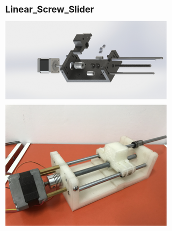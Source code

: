 # Linear_Screw_Slider

![boom](https://github.com/tony92151/Linear_Screw_Slider/blob/master/image/Untitled5.JPG)

![slide](https://github.com/tony92151/Linear_Screw_Slider/blob/master/image/IMG_3658.JPG)
